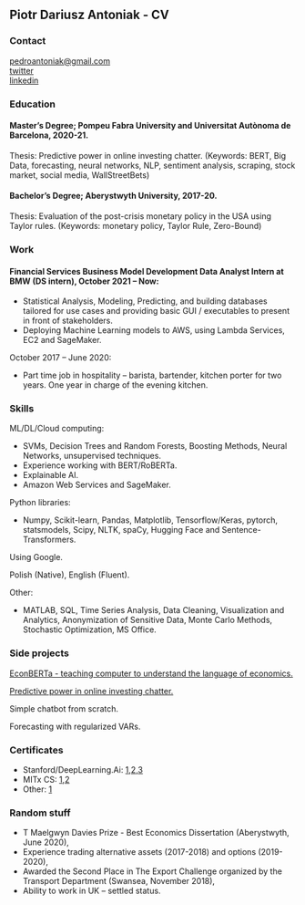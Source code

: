 ## Piotr Dariusz Antoniak - CV

### Contact

pedroantoniak@gmail.com <br/>
[twitter](https://twitter.com/pedroantoniak) <br>
[linkedin](https://www.linkedin.com/in/piotr-antoniak-d-a3b4741a9/)

### Education
#### Master’s Degree; Pompeu Fabra University and Universitat Autònoma de Barcelona, 2020-21.

Thesis: Predictive power in online investing chatter. 
(Keywords: BERT, Big Data, forecasting, neural networks, NLP, sentiment analysis, scraping, stock market, social media, WallStreetBets)

#### Bachelor’s Degree; Aberystwyth University, 2017-20.

Thesis: Evaluation of the post-crisis monetary policy in the USA using Taylor rules. 
(Keywords: monetary policy, Taylor Rule, Zero-Bound)
### Work

#### Financial Services Business Model Development Data Analyst Intern at BMW (DS intern), October 2021 – Now:

-	Statistical Analysis, Modeling, Predicting, and building databases tailored for use cases and providing basic GUI / executables to present in front of stakeholders. 
-	Deploying Machine Learning models to AWS, using Lambda Services, EC2 and SageMaker.

October 2017 – June 2020:
-	Part time job in hospitality – barista, bartender, kitchen porter for two years. One year in charge of the evening kitchen.

### Skills

ML/DL/Cloud computing:
-	SVMs, Decision Trees and Random Forests, Boosting Methods, Neural Networks, unsupervised techniques. 
-	Experience working with BERT/RoBERTa.
-	Explainable AI. 
-	Amazon Web Services and SageMaker.

Python libraries: 
-	Numpy, Scikit-learn, Pandas, Matplotlib, Tensorflow/Keras, pytorch, statsmodels, Scipy, NLTK, spaCy, Hugging Face and Sentence-Transformers.


Using Google.

Polish (Native), English (Fluent).

Other:
-	MATLAB, SQL, Time Series Analysis, Data Cleaning, Visualization and Analytics, Anonymization of Sensitive Data, Monte Carlo Methods, Stochastic Optimization, MS Office.


### Side projects

[EconBERTa - teaching computer to understand the language of economics.](https://github.com/PiotrAntoniak/EconBERTa/blob/main/EconBERTa.pdf)

[Predictive power in online investing chatter.](https://github.com/PiotrAntoniak/M_T/blob/main/PiotrAntoniak_MT_070621.pdf)

Simple chatbot from scratch.

Forecasting with regularized VARs.

### Certificates 
- Stanford/DeepLearning.Ai: [1](https://www.coursera.org/account/accomplishments/verify/TUMZBPKPXWJR),[2](https://coursera.org/share/5885cbc461cb32adccc8f9ca2bfc501d),[3](https://coursera.org/share/ef2e4b0807353cc118729b1952a9f2d7)
- MITx CS: [1](https://courses.edx.org/certificates/8e8b7ef040ec4408ad014947a92c3739),[2](https://courses.edx.org/certificates/0ae3febe0079442e973ca4b34d303592)
- Other: [1](https://www.coursera.org/account/accomplishments/verify/CH8CYH52RU62)

### Random stuff 
-	T Maelgwyn Davies Prize - Best Economics Dissertation (Aberystwyth, June 2020),
-	Experience trading alternative assets (2017-2018) and options (2019-2020),
-	Awarded the Second Place in The Export Challenge organized by the Transport Department (Swansea, November 2018),
-	Ability to work in UK – settled status.
